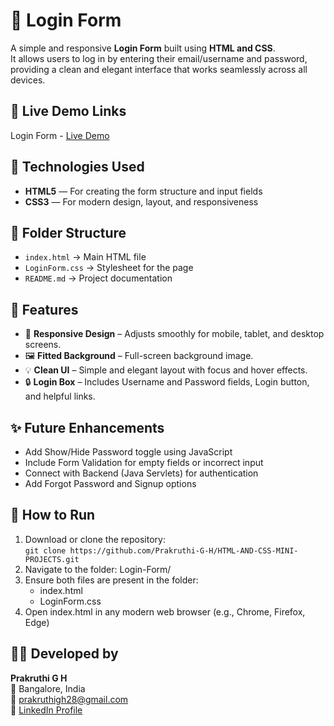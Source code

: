 
# 🌟 Login Form
A simple and responsive **Login Form** built using **HTML and CSS**.  
It allows users to log in by entering their email/username and password, providing a clean and elegant interface that works seamlessly across all devices.

## 🔗 Live Demo Links
Login Form - [Live Demo](https://prakruthi-g-h.github.io/HTML-AND-CSS-MINI-PROJECTS/Login-Form)

## 🔧 Technologies Used

- **HTML5** — For creating the form structure and input fields
- **CSS3** — For modern design, layout, and responsiveness

## 📁 Folder Structure

- `index.html` → Main HTML file  
- `LoginForm.css` → Stylesheet for the page  
- `README.md` → Project documentation

## 📌 Features

- 📱 **Responsive Design** – Adjusts smoothly for mobile, tablet, and desktop screens.  
- 🖼️ **Fitted Background** – Full-screen background image.  
- 💡 **Clean UI** – Simple and elegant layout with focus and hover effects.  
- 🔒 **Login Box** – Includes Username and Password fields, Login button, and helpful links.  

## ✨ Future Enhancements

- Add Show/Hide Password toggle using JavaScript
- Include Form Validation for empty fields or incorrect input
- Connect with Backend (Java Servlets) for authentication
- Add Forgot Password and Signup options

## 🚀 How to Run

1. Download or clone the repository:  
   `git clone https://github.com/Prakruthi-G-H/HTML-AND-CSS-MINI-PROJECTS.git`
2. Navigate to the folder: Login-Form/
3. Ensure both files are present in the folder:
    - index.html
    - LoginForm.css
4. Open index.html in any modern web browser (e.g., Chrome, Firefox, Edge)

## 👩‍💻 Developed by

**Prakruthi G H**  
📍 Bangalore, India  
📧 prakruthigh28@gmail.com  
🔗 [LinkedIn Profile](https://www.linkedin.com/in/prakruthi-g-h)
